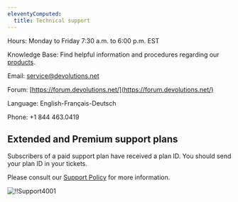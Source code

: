 ```yaml
---
eleventyComputed:
  title: Technical support
---
```

Hours: Monday to Friday 7:30 a.m. to 6:00 p.m. EST

Knowledge Base: Find helpful information and procedures regarding our [products](/rdm/mac/).

Email: [service@devolutions.net](mailto:service@devolutions.net)

Forum: [https://forum.devolutions.net/](https://forum.devolutions.net/)

Language: English-Français-Deutsch

Phone: +1 844 463.0419

## Extended and Premium support plans
Subscribers of a paid support plan have received a plan ID. You should send your plan ID in your tickets.

Please consult our [Support Policy](https://cdn.devolutions.net/documents/legal/eula/support-level-addendum-en.pdf) for more information.

![!!Support4001](https://cdnweb.devolutions.net/docs/en/rdm/mac/Support4001.png)

